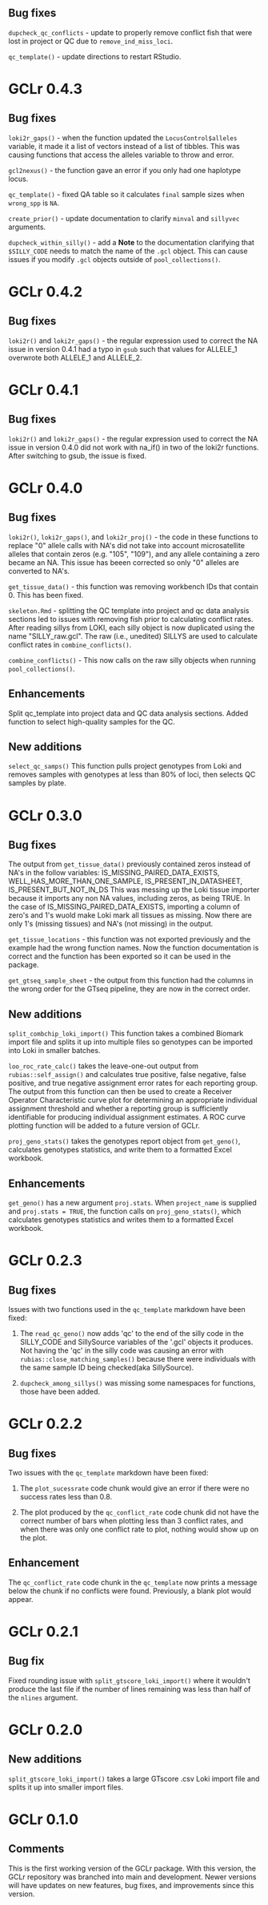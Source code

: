 ## Bug fixes

`dupcheck_qc_conflicts` - update to properly remove conflict fish that were lost in project or QC due to `remove_ind_miss_loci`.

`qc_template()` - update directions to restart RStudio.

# GCLr 0.4.3

## Bug fixes

`loki2r_gaps()` - when the function updated the `LocusControl$alleles` variable, it made it a list of vectors instead of a list of tibbles. This was causing functions that access the alleles variable to throw and error.

`gcl2nexus()` - the function gave an error if you only had one haplotype locus.

`qc_template()` - fixed QA table so it calculates `final` sample sizes when `wrong_spp` is `NA`.

`create_prior()` - update documentation to clarify `minval` and `sillyvec` arguments.

`dupcheck_within_silly()` - add a **Note** to the documentation clarifying that `$SILLY_CODE` needs to match the name of the `.gcl` object. This can cause issues if you modify `.gcl` objects outside of `pool_collections()`.

# GCLr 0.4.2

## Bug fixes

`loki2r()` and `loki2r_gaps()` - the regular expression used to correct the NA issue in version 0.4.1 had a typo in `gsub` such that values for ALLELE_1 overwrote both ALLELE_1 and ALLELE_2.

# GCLr 0.4.1

## Bug fixes

`loki2r()` and `loki2r_gaps()` - the regular expression used to correct the NA issue in version 0.4.0 did not work with na_if() in two of the loki2r functions. After switching to gsub, the issue is fixed.

# GCLr 0.4.0

## Bug fixes

`loki2r()`, `loki2r_gaps()`, and `loki2r_proj()` - the code in these functions to replace "0" allele calls with NA's did not take into account microsatellite alleles that contain zeros (e.g. "105", "109"), and any allele containing a zero became an NA. This issue has beeen corrected so only "0" alleles are converted to NA's.

`get_tissue_data()` - this function was removing workbench IDs that contain 0. This has been fixed.

`skeleton.Rmd` - splitting the QC template into project and qc data analysis sections led to issues with removing fish prior to calculating conflict rates. After reading sillys from LOKI, each silly object is now duplicated using the name "SILLY_raw.gcl". The raw (i.e., unedited) SILLYS are used to calculate conflict rates in `combine_conflicts()`.

`combine_conflicts()` - This now calls on the raw silly objects when running `pool_collections()`.

## Enhancements

Split qc_template into project data and QC data analysis sections. Added function to select high-quality samples for the QC.

## New additions

`select_qc_samps()` This function pulls project genotypes from Loki and removes samples with genotypes at less than 80% of loci, then selects QC samples by plate.

# GCLr 0.3.0

## Bug fixes

The output from `get_tissue_data()` previously contained zeros instead of NA's in the follow variables: IS_MISSING_PAIRED_DATA_EXISTS, WELL_HAS_MORE_THAN_ONE_SAMPLE, IS_PRESENT_IN_DATASHEET, IS_PRESENT_BUT_NOT_IN_DS This was messing up the Loki tissue importer because it imports any non NA values, including zeros, as being TRUE. In the case of IS_MISSING_PAIRED_DATA_EXISTS, importing a column of zero's and 1's wuold make Loki mark all tissues as missing. Now there are only 1's (missing tissues) and NA's (not missing) in the output.

`get_tissue_locations` - this function was not exported previously and the example had the wrong function names. Now the function documentation is correct and the function has been exported so it can be used in the package.

`get_gtseq_sample_sheet` - the output from this function had the columns in the wrong order for the GTseq pipeline, they are now in the correct order.

## New additions

`split_combchip_loki_import()` This function takes a combined Biomark import file and splits it up into multiple files so genotypes can be imported into Loki in smaller batches.

`loo_roc_rate_calc()` takes the leave-one-out output from `rubias::self_assign()` and calculates true positive, false negative, false positive, and true negative assignment error rates for each reporting group. The output from this function can then be used to create a Receiver Operator Characteristic curve plot for determining an appropriate individual assignment threshold and whether a reporting group is sufficiently identifiable for producing individual assignment estimates. A ROC curve plotting function will be added to a future version of GCLr.

`proj_geno_stats()` takes the genotypes report object from `get_geno()`, calculates genotypes statistics, and write them to a formatted Excel workbook.

## Enhancements

`get_geno()` has a new argument `proj.stats`. When `project_name` is supplied and `proj.stats = TRUE`, the function calls on `proj_geno_stats()`, which calculates genotypes statistics and writes them to a formatted Excel workbook.

# GCLr 0.2.3

## Bug fixes

Issues with two functions used in the `qc_template` markdown have been fixed:

1.  The `read_qc_geno()` now adds 'qc' to the end of the silly code in the SILLY_CODE and SillySource variables of the '.gcl' objects it produces. Not having the 'qc' in the silly code was causing an error with `rubias::close_matching_samples()` because there were individuals with the same sample ID being checked(aka SillySource).

2.  `dupcheck_among_sillys()` was missing some namespaces for functions, those have been added.

# GCLr 0.2.2

## Bug fixes

Two issues with the `qc_template` markdown have been fixed:

1.  The `plot_sucessrate` code chunk would give an error if there were no success rates less than 0.8.

2.  The plot produced by the `qc_conflict_rate` code chunk did not have the correct number of bars when plotting less than 3 conflict rates, and when there was only one conflict rate to plot, nothing would show up on the plot.

## Enhancement

The `qc_conflict_rate` code chunk in the `qc_template` now prints a message below the chunk if no conflicts were found. Previously, a blank plot would appear.

# GCLr 0.2.1

## Bug fix

Fixed rounding issue with `split_gtscore_loki_import()` where it wouldn't produce the last file if the number of lines remaining was less than half of the `nlines` argument.

# GCLr 0.2.0

## New additions

`split_gtscore_loki_import()` takes a large GTscore .csv Loki import file and splits it up into smaller import files.

# GCLr 0.1.0

## Comments

This is the first working version of the GCLr package. With this version, the GCLr repository was branched into main and development. Newer versions will have updates on new features, bug fixes, and improvements since this version.
